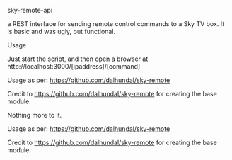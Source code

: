 sky-remote-api

a REST interface for sending remote control commands to a Sky TV box.
It is basic and was ugly, but functional.

Usage

Just start the script, and then open a browser at http://localhost:3000/[ipaddress]/[command]

Usage as per: https://github.com/dalhundal/sky-remote

Credit to https://github.com/dalhundal/sky-remote for creating the base module.

Nothing more to it.

Usage as per: https://github.com/dalhundal/sky-remote

Credit to https://github.com/dalhundal/sky-remote for creating the base module.